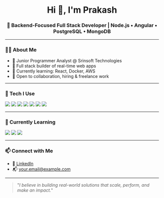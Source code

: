 <h1 align="center">Hi 👋, I'm Prakash</h1>
<h3 align="center">🚀 Backend-Focused Full Stack Developer | Node.js • Angular • PostgreSQL • MongoDB</h3>

---

### 🧑‍💻 About Me

- 💼 Junior Programmer Analyst @ Srinsoft Technologies  
- 🧠 Full stack builder of real-time web apps  
- 🌱 Currently learning: React, Docker, AWS  
- 🤝 Open to collaboration, hiring & freelance work

---

### 💼 Tech I Use

<p>
  <img src="https://img.shields.io/badge/Node.js-43853D?logo=node.js&logoColor=white&style=for-the-badge" />
  <img src="https://img.shields.io/badge/Express.js-000000?logo=express&logoColor=white&style=for-the-badge" />
  <img src="https://img.shields.io/badge/Angular-CD0909?logo=angular&logoColor=white&style=for-the-badge" />
  <img src="https://img.shields.io/badge/PostgreSQL-4169E1?logo=postgresql&logoColor=white&style=for-the-badge" />
  <img src="https://img.shields.io/badge/MongoDB-47A248?logo=mongodb&logoColor=white&style=for-the-badge" />
  <img src="https://img.shields.io/badge/Socket.IO-010101?logo=socket.io&logoColor=white&style=for-the-badge" />
  <img src="https://img.shields.io/badge/Git-F05032?logo=git&logoColor=white&style=for-the-badge" />
</p>

---

### 🌱 Currently Learning

<p>
  <img src="https://img.shields.io/badge/React-61DAFB?logo=react&logoColor=black&style=for-the-badge" />
  <img src="https://img.shields.io/badge/Docker-2496ED?logo=docker&logoColor=white&style=for-the-badge" />
  <img src="https://img.shields.io/badge/AWS-232F3E?logo=amazon-aws&logoColor=white&style=for-the-badge" />
</p>

---

### 📫 Connect with Me

- 💼 [LinkedIn](https://linkedin.com/in/your-custom-url)
- 📬 your.email@example.com

---

> "_I believe in building real-world solutions that scale, perform, and make an impact._"
